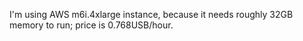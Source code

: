 
I'm using AWS m6i.4xlarge instance, because it needs roughly 32GB memory to run; price is 0.768USB/hour.
